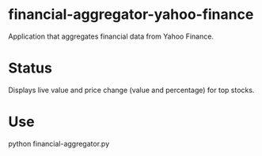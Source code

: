 # financial-aggregator-yahoo-finance
Application that aggregates financial data from Yahoo Finance.

# Status
Displays live value and price change (value and percentage) for top stocks.

# Use
python financial-aggregator.py